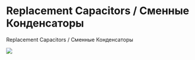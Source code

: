 Replacement Capacitors / Сменные Конденсаторы
======================

Replacement Capacitors / Сменные Конденсаторы

![](https://github.com/r57zone/Replacement-Capacitors/blob/master/%D0%A1%D0%BC%D0%B5%D0%BD%D0%BD%D1%8B%D0%B5%20%D0%BA%D0%BE%D0%BD%D0%B4%D0%B5%D0%BD%D1%81%D0%B0%D1%82%D0%BE%D1%80%D1%8B.png)